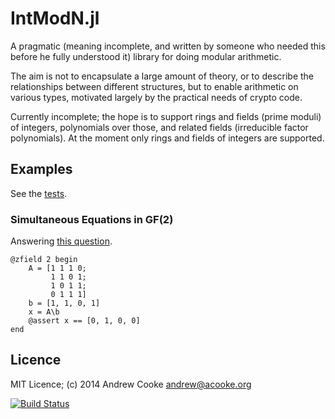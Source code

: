 # IntModN.jl

A pragmatic (meaning incomplete, and written by someone who needed this before
he fully understood it) library for doing modular arithmetic.

The aim is not to encapsulate a large amount of theory, or to describe the
relationships between different structures, but to enable arithmetic on
various types, motivated largely by the practical needs of crypto code.

Currently incomplete; the hope is to support rings and fields (prime moduli)
of integers, polynomials over those, and related fields (irreducible factor
polynomials).  At the moment only rings and fields of integers are supported.

## Examples

See the
[tests](https://github.com/andrewcooke/IntModN.jl/blob/master/src/IntModN.jl).

### Simultaneous Equations in GF(2)

Answering [this
question](http://en.wikipedia.org/wiki/Diffie%E2%80%93Hellman_key_exchange#Explanation_including_encryption_mathematics).

```
@zfield 2 begin
    A = [1 1 1 0; 
         1 1 0 1;
         1 0 1 1;
         0 1 1 1]
    b = [1, 1, 0, 1]
    x = A\b
    @assert x == [0, 1, 0, 0]
end
```

## Licence

MIT Licence; (c) 2014 Andrew Cooke andrew@acooke.org

[![Build Status](https://travis-ci.org/andrewcooke/IntModN.jl.png)](https://travis-ci.org/andrewcooke/IntModN.jl)
 
